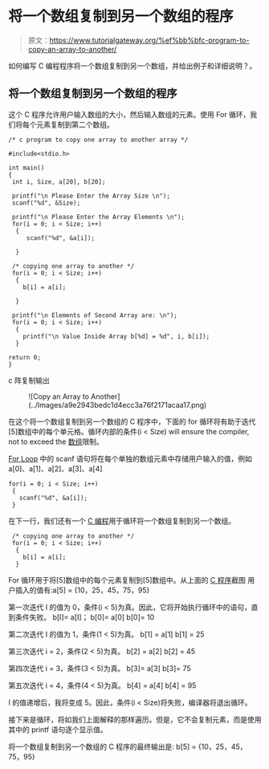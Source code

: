 # 将一个数组复制到另一个数组的程序

> 原文：<https://www.tutorialgateway.org/%ef%bb%bfc-program-to-copy-an-array-to-another/>

如何编写 C 编程程序将一个数组复制到另一个数组，并给出例子和详细说明？。

## 将一个数组复制到另一个数组的程序

这个 C 程序允许用户输入数组的大小，然后输入数组的元素。使用 For 循环，我们将每个元素复制到第二个数组。

```
/* c program to copy one array to another array */

#include<stdio.h>

int main()
{
 int i, Size, a[20], b[20];

 printf("\n Please Enter the Array Size \n");
 scanf("%d", &Size);

 printf("\n Please Enter the Array Elements \n");
 for(i = 0; i < Size; i++)
  {
     scanf("%d", &a[i]);

  }

 /* copying one array to another */  
 for(i = 0; i < Size; i++)
  {
    b[i] = a[i];

  }

 printf("\n Elements of Second Array are: \n");
 for(i = 0; i < Size; i++)
  {
    printf("\n Value Inside Array b[%d] = %d", i, b[i]);
  }

return 0;
}
```

c 阵复制输出

<figure class="wp-block-image">![Copy an Array to Another](../Images/a9e2943bedc1d4ecc3a76f2171acaa17.png)</figure>

在这个将一个数组复制到另一个数组的 C 程序中，下面的 for 循环将有助于迭代[5]数组中的每个单元格。循环内部的条件(i < Size) will ensure the compiler, not to exceed the [数组](https://www.tutorialgateway.org/array-in-c/)限制。

[For Loop](https://www.tutorialgateway.org/for-loop-in-c-programming/) 中的 scanf 语句将在每个单独的数组元素中存储用户输入的值，例如 a[0]、a[1]、a[2]、a[3]、a[4]

```
for(i = 0; i < Size; i++)
 {
   scanf("%d", &a[i]); 
 }
```

在下一行，我们还有一个 [C 编程](https://www.tutorialgateway.org/c-programming/)用于循环将一个数组复制到另一个数组。

```
 /* copying one array to another */  
 for(i = 0; i < Size; i++)
  {
    b[i] = a[i];
  }
```

For 循环用于将[5]数组中的每个元素复制到[5]数组中。从上面的 [C 程序](https://www.tutorialgateway.org/c-programming-examples/)截图
用户插入的值有:a[5] = {10，25，45，75，95}

第一次迭代
I 的值为 0，条件(i < 5)为真。因此，它将开始执行循环中的语句，直到条件失败。
b[I]= a[I]；
b[0]= a[0]
b[0]= 10

第二次迭代
I 的值为 1，条件(1 < 5)为真。
b[1] = a[1]
b[1] = 25

第三次迭代
i = 2，条件(2 < 5)为真。
b[2] = a[2]
b[2] = 45

第四次迭代
i = 3，条件(3 < 5)为真。
b[3]= a[3]
b[3]= 75

第五次迭代
i = 4，条件(4 < 5)为真。
b[4] = a[4]
b[4] = 95

I 的值递增后，我将变成 5。因此，条件(i < Size)将失败，编译器将退出循环。

接下来是循环，将如我们上面解释的那样遍历。但是，它不会复制元素，而是使用其中的 printf 语句逐个显示值。

将一个数组复制到另一个数组的 C 程序的最终输出是:
b[5] = {10，25，45，75，95}